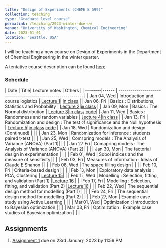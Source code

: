 ```yaml
---
title: "Design of Experiments (CHEME B 599)"
collection: teaching
type: "Graduate level course"
permalink: /teaching/2023-winter-doe-uw
venue: "University of Washington, Chemical Engineering"
date: 2023-01-01
location: "Seattle, USA"
---
```



I will be teaching a new course on Design of Experiments in the Department of Chemical Engineering in the winter quarter. 

A tentative course description can be found [here](http://kiranvad.github.io/files/teaching/DOE/course_description.pdf). 

### Schedule

| Date | Title|  Lecture notes | Others |
| --------|------ | ------------------------------------------------------------ |
| Jan 04, Wed    | Introduction and course logistics   | [Lecture 1](http://kiranvad.github.io/files/teaching/DOE/lec01.pdf)| [in class](http://kiranvad.github.io/files/teaching/DOE/handwritten/Lec01.pdf) |
| Jan 06, Fri    | Basics : Distributions, Statistics and Probability   | [Lecture 2](http://kiranvad.github.io/files/teaching/DOE/lec02.pdf)|[in class](http://kiranvad.github.io/files/teaching/DOE/handwritten/Lec02.pdf) |
| Jan 09, Mon    | Basics : The Normal distribution   | [Lecture 3](http://kiranvad.github.io/files/teaching/DOE/lec03.pdf)|[in class](http://kiranvad.github.io/files/teaching/DOE/handwritten/Lec03.pdf)   [code](https://github.com/kiranvad/DOE/blob/master/Lecture%2003.ipynb)|
| Jan 11, Wed    | Basics : Randomness and random variables   | [Lecture 4](http://kiranvad.github.io/files/teaching/DOE/lec04.pdf)|[in class](http://kiranvad.github.io/files/teaching/DOE/handwritten/Lec04.pdf) |
| Jan 13, Fri    | Randomization and design : The test of significance and the Null hypothesis | [Lecture 5](http://kiranvad.github.io/files/teaching/DOE/lec05.pdf)|[in class](http://kiranvad.github.io/files/teaching/DOE/handwritten/Lec05.pdf)   [code](https://github.com/kiranvad/DOE/blob/master/Lecture%2005.ipynb) |
| Jan 18, Wed    | Randomization and design (Continued)   | | |
| Jan 23, Mon    | Randomization for inference : students paired t-test   | | |
| Jan 25, Wed    | Comapring models :  The Analysis of Variance (ANOVA) (Part 1)| | |
| Jan 27, Fri    | Comapring models :  The Analysis of Variance (ANOVA) (Part 2)   | | |
| Jan 30, Mon    | The factorial design in experimentation   | | |
| Feb 01, Wed    | Sobol indices and the measure of sensitivity| | |
| Feb 03, Fri    | Measures of information : Ideas of Claude E Shanon   | | |
| Feb 08, Wed    | The space filling design   | | |
| Feb 10, Fri    | Criteria-based design   | | |
| Feb 13, Mon    | Exploratory data analysis : PCA, Clustering   | [Lecture 15](http://kiranvad.github.io/files/teaching/DOE/lec15.pdf)| |
| Feb 15, Wed    | Modelling : Selection, fitting, and validation (Part 1)   |[Lecture 16](http://kiranvad.github.io/files/teaching/DOE/lec16.pdf) | |
| Feb 17, Fri    | Modelling : Selection, fitting, and validation (Part 2)   |[Lecture 16](http://kiranvad.github.io/files/teaching/DOE/lec17.pdf) | |
| Feb 22, Wed    | The sequential design method for modelling (Part 1)   | | |
| Feb 24, Fri    | The sequential design method for modelling (Part 2)   | | |
| Feb 27, Mon    | Example case study using Active Learning   | | |
| Mar 01, Wed    | Optimization : Introduction to Bayesian optimization   | | |
| Mar 03, Fri    | Optimization : Example case studies of Bayesian optimization   | | |

## Assignments

1. [Assignment 1](http://kiranvad.github.io/files/teaching/DOE/asg01.pdf) due on 23rd January, 2023 by 11:59 PM

